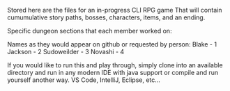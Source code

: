 Stored here are the files for an in-progress CLI RPG game That will contain cumumulative story paths, bosses, characters, items, and an ending.

Specific dungeon sections that each member worked on:

Names as they would appear on github or requested by person:
Blake - 1 
Jackson - 2 
Sudoweilder - 3
Novashi - 4 

If you would like to run this and play through, simply clone into an available directory and run in any modern IDE with java support or compile and run yourself another way. VS Code, IntelliJ, Eclipse, etc... 
